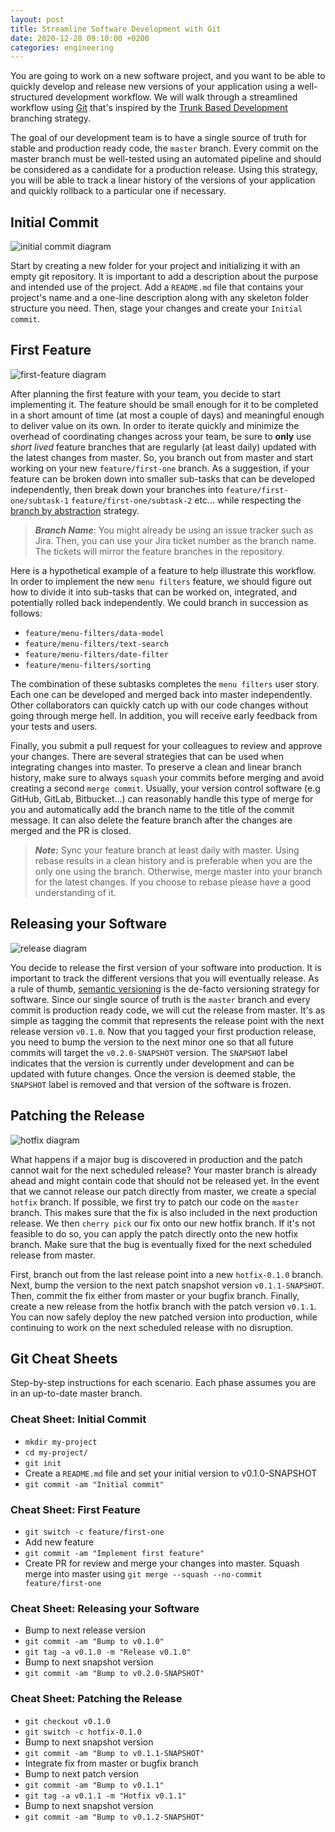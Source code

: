 ```yaml
---
layout: post
title: Streamline Software Development with Git
date: 2020-12-28 09:10:00 +0200
categories: engineering
---
```


[initial-commit]: /assets/images/git-workflow/initial-commit.png
[first-feature]: /assets/images/git-workflow/first-feature.png
[release]: /assets/images/git-workflow/release.png
[hotfix]: /assets/images/git-workflow/hotfix.png

You are going to work on a new software project, and you want to be able to quickly develop and release new versions of your application using a well-structured development workflow. We will walk through a streamlined workflow using [Git](https://git-scm.com/) that's inspired by the [Trunk Based Development](https://trunkbaseddevelopment.com/) branching strategy.

The goal of our development team is to have a single source of truth for stable and production ready code, the `master` branch. Every commit on the master branch must be well-tested using an automated pipeline and should be considered as a candidate for a production release. Using this strategy, you will be able to track a linear history of the versions of your application and quickly rollback to a particular one if necessary.

## Initial Commit

![initial commit diagram][initial-commit]

Start by creating a new folder for your project and initializing it with an empty git repository. It is important to add a description about the purpose and intended use of the project. Add a `README.md` file that contains your project's name and a one-line description along with any skeleton folder structure you need. Then, stage your changes and create your `Initial commit`.

## First Feature

![first-feature diagram][first-feature]

After planning the first feature with your team, you decide to start implementing it. The feature should be small enough for it to be completed in a short amount of time (at most a couple of days) and meaningful enough to deliver value on its own. In order to iterate quickly and minimize the overhead of coordinating changes across your team, be sure to **only** use _short lived_ feature branches that are regularly (at least daily) updated with the latest changes from master. So, you branch out from master and start working on your new `feature/first-one` branch. As a suggestion, if your feature can be broken down into smaller sub-tasks that can be developed independently, then break down your branches into `feature/first-one/subtask-1` `feature/first-one/subtask-2` etc... while respecting the [branch by abstraction](https://trunkbaseddevelopment.com/branch-by-abstraction/) strategy.

> **_Branch Name_**: You might already be using an issue tracker such as Jira. Then, you can use your Jira ticket number as the branch name. The tickets will mirror the feature branches in the repository.

Here is a hypothetical example of a feature to help illustrate this workflow.
In order to implement the new `menu filters` feature, we should figure out how to divide it into sub-tasks that can be worked on, integrated, and potentially rolled back independently. We could branch in succession as follows:

- `feature/menu-filters/data-model`
- `feature/menu-filters/text-search`
- `feature/menu-filters/date-filter`
- `feature/menu-filters/sorting`

The combination of these subtasks completes the `menu filters` user story. Each one can be developed and merged back into master independently. Other collaborators can quickly catch up with our code changes without going through merge hell. In addition, you will receive early feedback from your tests and users.

Finally, you submit a pull request for your colleagues to review and approve your changes. There are several strategies that can be used when integrating changes into master. To preserve a clean and linear branch history, make sure to always `squash` your commits before merging and avoid creating a second `merge commit`. Usually, your version control software (e.g GitHub, GitLab, Bitbucket...) can reasonably handle this type of merge for you and automatically add the branch name to the title of the commit message. It can also delete the feature branch after the changes are merged and the PR is closed.

> **_Note:_** Sync your feature branch at least daily with master. Using rebase results in a clean history and is preferable when you are the only one using the branch. Otherwise, merge master into your branch for the latest changes. If you choose to rebase please have a good understanding of it.

## Releasing your Software

![release diagram][release]

You decide to release the first version of your software into production. It is important to track the different versions that you will eventually release. As a rule of thumb, [semantic versioning](https://semver.org/) is the de-facto versioning strategy for software. Since our single source of truth is the `master` branch and every commit is production ready code, we will cut the release from master. It's as simple as tagging the commit that represents the release point with the next release version `v0.1.0`. Now that you tagged your first production release, you need to bump the version to the next minor one so that all future commits will target the `v0.2.0-SNAPSHOT` version. The `SNAPSHOT` label indicates that the version is currently under development and can be updated with future changes. Once the version is deemed stable, the `SNAPSHOT` label is removed and that version of the software is frozen.

## Patching the Release

![hotfix diagram][hotfix]

What happens if a major bug is discovered in production and the patch cannot wait for the next scheduled release? Your master branch is already ahead and might contain code that should not be released yet. In the event that we cannot release our patch directly from master, we create a special `hotfix` branch. If possible, we first try to patch our code on the `master` branch. This makes sure that the fix is also included in the next production release. We then `cherry pick` our fix onto our new hotfix branch. If it's not feasible to do so, you can apply the patch directly onto the new hotfix branch. Make sure that the bug is eventually fixed for the next scheduled release from master.

First, branch out from the last release point into a new `hotfix-0.1.0` branch. Next, bump the version to the next patch snapshot version `v0.1.1-SNAPSHOT`. Then, commit the fix either from master or your bugfix branch. Finally, create a new release from the hotfix branch with the patch version `v0.1.1`. You can now safely deploy the new patched version into production, while continuing to work on the next scheduled release with no disruption.

## Git Cheat Sheets

Step-by-step instructions for each scenario. Each phase assumes you are in an up-to-date master branch.

### Cheat Sheet: Initial Commit

- `mkdir my-project`
- `cd my-project/`
- `git init`
- Create a `README.md` file and set your initial version to v0.1.0-SNAPSHOT
- `git commit -am "Initial commit"`

### Cheat Sheet: First Feature

- `git switch -c feature/first-one`
- Add new feature
- `git commit -am "Implement first feature"`
- Create PR for review and merge your changes into master. Squash merge into master using `git merge --squash --no-commit feature/first-one`

### Cheat Sheet: Releasing your Software

- Bump to next release version
- `git commit -am "Bump to v0.1.0"`
- `git tag -a v0.1.0 -m "Release v0.1.0"`
- Bump to next snapshot version
- `git commit -am "Bump to v0.2.0-SNAPSHOT"`

### Cheat Sheet: Patching the Release

- `git checkout v0.1.0`
- `git switch -c hotfix-0.1.0`
- Bump to next snapshot version
- `git commit -am "Bump to v0.1.1-SNAPSHOT"`
- Integrate fix from master or bugfix branch
- Bump to next patch version
- `git commit -am "Bump to v0.1.1"`
- `git tag -a v0.1.1 -m "Hotfix v0.1.1"`
- Bump to next snapshot version
- `git commit -am "Bump to v0.1.2-SNAPSHOT"`
